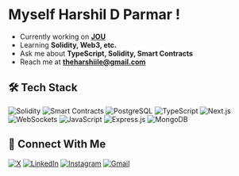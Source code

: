 # Myself Harshil D Parmar !

- Currently working on **[JOU](https://github.com/Harshiile/jou-backend)**
- Learning **Solidity, Web3, etc.**
- Ask me about **TypeScript, Solidity, Smart Contracts**
- Reach me at **theharshiile@gmail.com**

## 🛠 Tech Stack
![Solidity](https://img.shields.io/badge/Solidity-363636.svg?style=for-the-badge&logo=solidity&logoColor=white)
![Smart Contracts](https://img.shields.io/badge/Smart%20Contracts-764ABC.svg?style=for-the-badge&logo=ethereum&logoColor=white)
![PostgreSQL](https://img.shields.io/badge/PostgreSQL-336791.svg?style=for-the-badge&logo=postgresql&logoColor=white)
![TypeScript](https://img.shields.io/badge/TypeScript-3178C6.svg?style=for-the-badge&logo=typescript&logoColor=white)
![Next.js](https://img.shields.io/badge/Next.js-000000.svg?style=for-the-badge&logo=next.js&logoColor=white)
![WebSockets](https://img.shields.io/badge/WebSockets-0088CC.svg?style=for-the-badge&logo=socket.io&logoColor=white)
![JavaScript](https://img.shields.io/badge/JavaScript-F7DF1E.svg?style=for-the-badge&logo=javascript&logoColor=black)
![Express.js](https://img.shields.io/badge/Express.js-000000.svg?style=for-the-badge&logo=express&logoColor=white)
![MongoDB](https://img.shields.io/badge/MongoDB-47A248.svg?style=for-the-badge&logo=mongodb&logoColor=white)


## 🔗 Connect With Me
[![X](https://img.shields.io/badge/X-000000.svg?style=for-the-badge&logo=x&logoColor=white)](https://x.com/harshiile)
[![LinkedIn](https://img.shields.io/badge/LinkedIn-0077B5.svg?style=for-the-badge&logo=linkedin&logoColor=white)](https://linkedin.com/in/harshiile)
[![Instagram](https://img.shields.io/badge/Instagram-E4405F.svg?style=for-the-badge&logo=instagram&logoColor=white)](https://instagram.com/harshiile)
[![Gmail](https://img.shields.io/badge/Gmail-D14836.svg?style=for-the-badge&logo=gmail&logoColor=white)](mailto:theharshiile@gmail.com)
